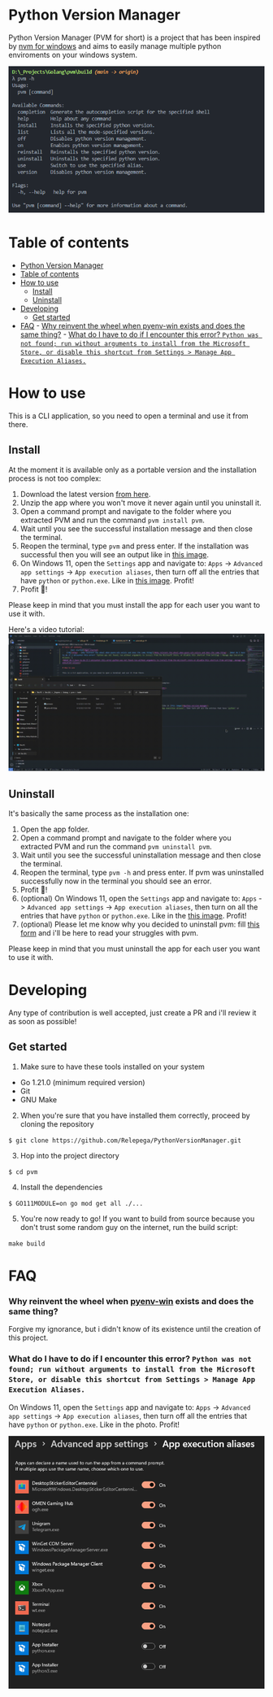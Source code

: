 # Python Version Manager

Python Version Manager (PVM for short) is a project that has been inspired by [nvm for windows](https://github.com/coreybutler/nvm-windows) and aims to easily manage multiple python enviroments on your windows system.

![pvm screenshot](media/pvm.png)

# Table of contents

- [Python Version Manager](#python-version-manager)
- [Table of contents](#table-of-contents)
- [How to use](#how-to-use)
	- [Install](#install)
	- [Uninstall](#uninstall)
- [Developing](#developing)
	- [Get started](#get-started)
- [FAQ](#faq)
		- [Why reinvent the wheel when pyenv-win exists and does the same thing?](#why-reinvent-the-wheel-when-pyenv-win-exists-and-does-the-same-thing)
		- [What do I have to do if I encounter this error? `Python was not found; run without arguments to install from the Microsoft Store, or disable this shortcut from Settings > Manage App Execution Aliases.`](#what-do-i-have-to-do-if-i-encounter-this-error-python-was-not-found-run-without-arguments-to-install-from-the-microsoft-store-or-disable-this-shortcut-from-settings--manage-app-execution-aliases)

# How to use

This is a CLI application, so you need to open a terminal and use it from there.

## Install

At the moment it is available only as a portable version and the installation process is not too complex:

1. Download the latest version [from here](https://github.com/Relepega/PythonVersionManager/releases).
2. Unzip the app where you won't move it never again until you uninstall it.
3. Open a command prompt and navigate to the folder where you extracted PVM and run the command `pvm install pvm`.
4. Wait until you see the successful installation message and then close the terminal.
5. Reopen the terminal, type `pvm` and press enter. If the installation was successful then you will see an output like in [this image](#python-version-manager).
6. On Windows 11, open the `Settings` app and navigate to: `Apps` -> `Advanced app settings` -> `App execution aliases`, then turn off all the entries that have `python` or `python.exe`. Like in [this image](#what-do-i-have-to-do-if-i-encounter-this-error-python-was-not-found-run-without-arguments-to-install-from-the-microsoft-store-or-disable-this-shortcut-from-settings--manage-app-execution-aliases). Profit!
7. Profit 🎉!

Please keep in mind that you must install the app for each user you want to use it with.

Here's a video tutorial:
![pvm installation video-tutorial](media/VSCodium_goaLeQLqOD.gif)

## Uninstall

It's basically the same process as the installation one:

1. Open the app folder.
2. Open a command prompt and navigate to the folder where you extracted PVM and run the command `pvm uninstall pvm`.
3. Wait until you see the successful uninstallation message and then close the terminal.
4. Reopen the terminal, type `pvm -h` and press enter. If pvm was uninstalled successfully now in the terminal you should see an error.
5. Profit 🎉!
6. (optional) On Windows 11, open the `Settings` app and navigate to: `Apps` -> `Advanced app settings` -> `App execution aliases`, then turn on all the entries that have `python` or `python.exe`. Like in the [this image](#what-do-i-have-to-do-if-i-encounter-this-error-python-was-not-found-run-without-arguments-to-install-from-the-microsoft-store-or-disable-this-shortcut-from-settings--manage-app-execution-aliases). Profit!
7. (optional) Please let me know why you decided to uninstall pvm: fill [this form](https://github.com/Relepega/PythonVersionManager/issues/new) and i'll be here to read your struggles with pvm.

Please keep in mind that you must uninstall the app for each user you want to use it with.

# Developing

Any type of contribution is well accepted, just create a PR and i'll review it as soon as possible!

## Get started

1. Make sure to have these tools installed on your system

- Go 1.21.0 (minimum required version)
- Git
- GNU Make

2. When you're sure that you have installed them correctly, proceed by cloning the repository

`$ git clone https://github.com/Relepega/PythonVersionManager.git`

3. Hop into the project directory

`$ cd pvm`

4. Install the dependencies

`$ GO111MODULE=on go mod get all ./...`

5. You're now ready to go! If you want to build from source because you don't trust some random guy on the internet, run the build script:

`make build`

# FAQ

### Why reinvent the wheel when [pyenv-win](https://github.com/pyenv-win/pyenv-win) exists and does the same thing?

Forgive my ignorance, but i didn't know of its existence until the creation of this project.

### What do I have to do if I encounter this error? `Python was not found; run without arguments to install from the Microsoft Store, or disable this shortcut from Settings > Manage App Execution Aliases.`

On Windows 11, open the `Settings` app and navigate to: `Apps` -> `Advanced app settings` -> `App execution aliases`, then turn off all the entries that have `python` or `python.exe`. Like in the photo. Profit!

![remove execution aliases w11](media/w11-app-aliases.png)
